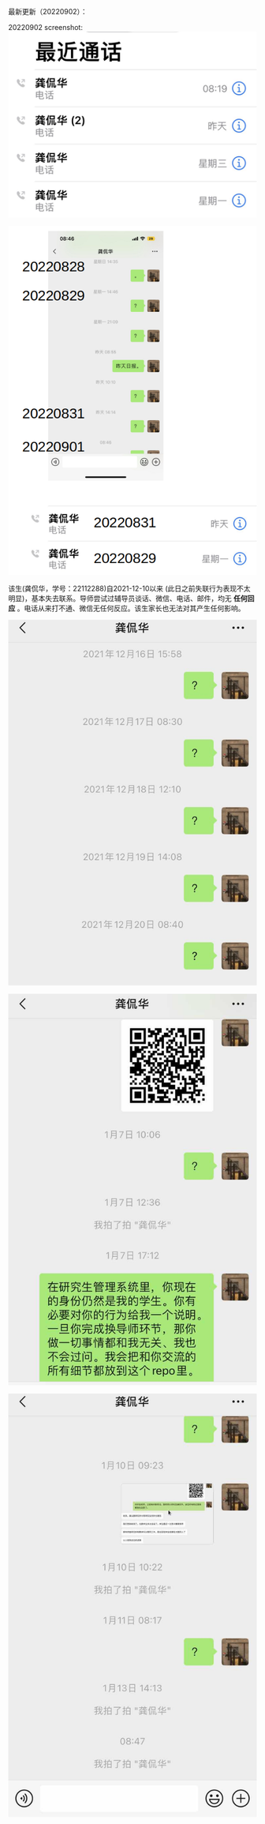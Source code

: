 最新更新（20220902）：

20220902 screenshot:
![image](电话记录/1840036676.jpg)


![image](20220901/Screenshot_20220901_084548.png)



该生(龚侃华，学号：22112288)自2021-12-10以来 (此日之前失联行为表现不太明显)，基本失去联系。导师尝试过辅导员谈话、微信、电话、邮件，均无 **任何回应** 。电话从来打不通、微信无任何反应。该生家长也无法对其产生任何影响。

![image](微信记录/1.jpg)

![image](微信记录/2.jpg)

![image](微信记录/3.jpg)